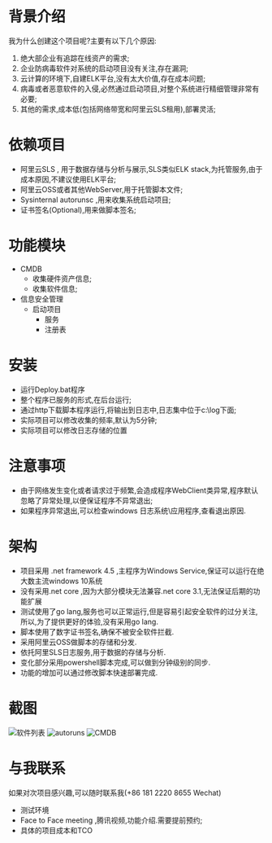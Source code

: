 ﻿# 背景介绍
我为什么创建这个项目呢?主要有以下几个原因:
1. 绝大部企业有追踪在线资产的需求;
2. 企业防病毒软件对系统的启动项目没有关注,存在漏洞;
3. 云计算的环境下,自建ELK平台,没有太大价值,存在成本问题;
4. 病毒或者恶意软件的入侵,必然通过启动项目,对整个系统进行精细管理非常有必要;
5. 其他的需求,成本低(包括网络带宽和阿里云SLS租用),部署灵活;

# 依赖项目
- 阿里云SLS , 用于数据存储与分析与展示,SLS类似ELK stack,为托管服务,由于成本原因,不建议使用ELK平台;
- 阿里云OSS或者其他WebServer,用于托管脚本文件;
- Sysinternal autorunsc ,用来收集系统启动项目;
- 证书签名(Optional),用来做脚本签名;


# 功能模块
- CMDB
  - 收集硬件资产信息;
  - 收集软件信息;
- 信息安全管理
  - 启动项目
    - 服务
    - 注册表
# 安装

- 运行Deploy.bat程序
- 整个程序已服务的形式,在后台运行;
- 通过http下载脚本程序运行,将输出到日志中,日志集中位于c:\log下面;
- 实际项目可以修改收集的频率,默认为5分钟;
- 实际项目可以修改日志存储的位置


# 注意事项

- 由于网络发生变化或者请求过于频繁,会造成程序WebClient类异常,程序默认忽略了异常处理,以便保证程序不异常退出;
- 如果程序异常退出,可以检查windows 日志系统\应用程序,查看退出原因.

# 架构

- 项目采用 .net framework 4.5 ,主程序为Windows Service,保证可以运行在绝大数主流windows 10系统
- 没有采用.net core ,因为大部分模块无法兼容.net core 3.1,无法保证后期的功能扩展
- 测试使用了go lang,服务也可以正常运行,但是容易引起安全软件的过分关注,所以,为了提供更好的体验,没有采用go lang.
- 脚本使用了数字证书签名,确保不被安全软件拦截.
- 采用阿里云OSS做脚本的存储和分发.
- 依托阿里SLS日志服务,用于数据的存储与分析.
- 变化部分采用powershell脚本完成,可以做到分钟级别的同步.
- 功能的增加可以通过修改脚本快速部署完成.

# 截图

![软件列表](https://github.com/epmpub/MyService/blob/ed533bfcf58baf55e8e6a3d94c07f59413b332e4/images/myService1.png)
![autoruns](https://github.com/epmpub/MyService/blob/ed533bfcf58baf55e8e6a3d94c07f59413b332e4/images/myService2.png)
![CMDB](https://github.com/epmpub/MyService/blob/ed533bfcf58baf55e8e6a3d94c07f59413b332e4/images/myService3.png)

# 与我联系
如果对次项目感兴趣,可以随时联系我(+86 181 2220 8655 Wechat)
- 测试环境
- Face to Face meeting ,腾讯视频,功能介绍.需要提前预约;
- 具体的项目成本和TCO